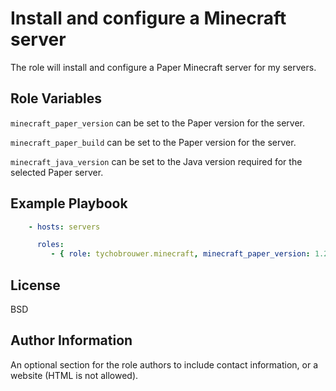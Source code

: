 Install and configure a Minecraft server
=========

The role will install and configure a Paper Minecraft server for my servers.

Role Variables
--------------

```minecraft_paper_version``` can be set to the Paper version for the server.

```minecraft_paper_build``` can be set to the Paper version for the server.

```minecraft_java_version``` can be set to the Java version required for the selected Paper server.

Example Playbook
----------------

```yaml
    - hosts: servers

      roles:
         - { role: tychobrouwer.minecraft, minecraft_paper_version: 1.20.6, minecraft_paper_build: 145, minecraft_java_package: java-21-amazon-corretto-jdk }
```

License
-------

BSD

Author Information
------------------

An optional section for the role authors to include contact information, or a website (HTML is not allowed).
